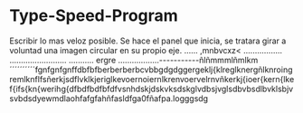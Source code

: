 # Type-Speed-Program
Escribir lo mas veloz posible.
Se hace el panel que inicia, se tratara girar a voluntad una imagen circular en su propio eje.
......
,mnbvcxz<
.................
.........................
...........
ergre
..................-----------ñlñmmmlñmlkm´´´´´´´´´´fgnfgnfgnffdbfbfberberberbcvbbgdgdggergeklj{klreglknergñlknroingremlknflfsñerkjsdflvklkjeriglkevoernoiernlkrenvoervelrnvñkerkj{ioer{kern{lkef{ifs{kn{werihg{dfbdfbdfbfdfvsnhdskjdskvksdskglvdbsjvglsdbvbsdlbvklsbjvsvbdsdyewmdlaohfafgfahñfasldfga0fñafpa.logggsdg
